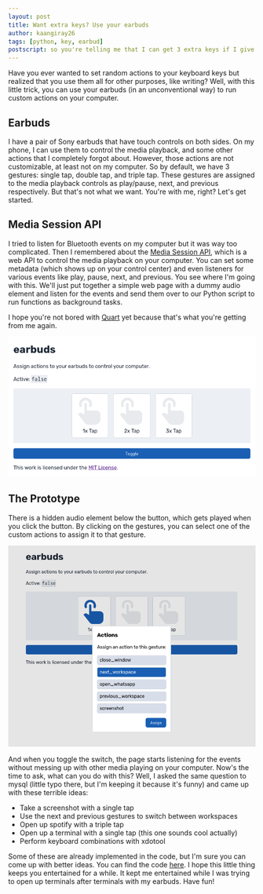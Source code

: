 ```yaml
---
layout: post
title: Want extra keys? Use your earbuds
author: kaangiray26
tags: [python, key, earbud]
postscript: so you're telling me that I can get 3 extra keys if I give away 3 of my keys? Sounds right to me.
---
```

Have you ever wanted to set random actions to your keyboard keys but realized that you use them all for other purposes, like writing? Well, with this little trick, you can use your earbuds (in an unconventional way) to run custom actions on your computer.

## Earbuds
I have a pair of Sony earbuds that have touch controls on both sides. On my phone, I can use them to control the media playback, and some other actions that I completely forgot about. However, those actions are not customizable, at least not on my computer. So by default, we have 3 gestures: single tap, double tap, and triple tap. These gestures are assigned to the media playback controls as play/pause, next, and previous respectively. But that's not what we want. You're with me, right? Let's get started.

## Media Session API
I tried to listen for Bluetooth events on my computer but it was way too complicated. Then I remembered about the [Media Session API](https://developer.mozilla.org/en-US/docs/Web/API/Media_Session_API), which is a web API to control the media playback on your computer. You can set some metadata (which shows up on your control center) and even listeners for various events like play, pause, next, and previous. You see where I'm going with this. We'll just put together a simple web page with a dummy audio element and listen for the events and send them over to our Python script to run functions as background tasks.

I hope you're not bored with [Quart](https://quart.palletsprojects.com/en/latest/) yet because that's what you're getting from me again.

![Earbuds](/assets/images/earbuds-1.png)

## The Prototype
There is a hidden audio element below the button, which gets played when you click the button. By clicking on the gestures, you can select one of the custom actions to assign it to that gesture.

![Earbuds](/assets/images/earbuds-2.png)

And when you toggle the switch, the page starts listening for the events without messing up with other media playing on your computer. Now's the time to ask, what can you do with this? Well, I asked the same question to mysql (little typo there, but I'm keeping it because it's funny) and came up with these terrible ideas:
- Take a screenshot with a single tap
- Use the next and previous gestures to switch between workspaces
- Open up spotify with a triple tap
- Open up a terminal with a single tap (this one sounds cool actually)
- Perform keyboard combinations with xdotool

Some of these are already implemented in the code, but I'm sure you can come up with better ideas. You can find the code [here](https://github.com/kaangiray26/earbuds). I hope this little thing keeps you entertained for a while. It kept me entertained while I was trying to open up terminals after terminals with my earbuds. Have fun!